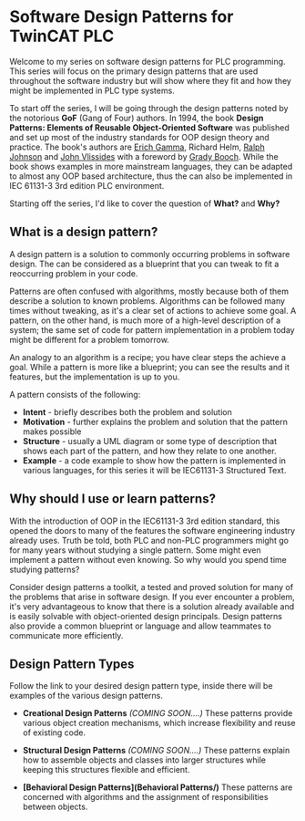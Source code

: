 # Software Design Patterns for TwinCAT PLC



Welcome to my series on software design patterns for PLC programming. This series will focus on the primary design patterns that are used throughout the software industry but will show where they fit and how they might be implemented in PLC type systems.



To start off the series, I will be going through the design patterns noted by the notorious **GoF** (Gang of Four) authors. In 1994, the book **Design Patterns: Elements of Reusable Object-Oriented Software** was published and set up most of the industry standards for OOP design theory and practice. The book's authors are [Erich Gamma](https://en.wikipedia.org/wiki/Erich_Gamma), Richard Helm, [Ralph Johnson](https://en.wikipedia.org/wiki/Ralph_Johnson_(computer_scientist)) and [John Vlissides](https://en.wikipedia.org/wiki/John_Vlissides) with a foreword by [Grady Booch](https://en.wikipedia.org/wiki/Grady_Booch). While the book shows examples in more mainstream languages, they can be adapted to almost any OOP based architecture, thus the can also be implemented in IEC 61131-3 3rd edition PLC environment.



Starting off the series, I'd like to cover the question of **What?** and **Why?**



## **What is a design pattern?**

A design pattern is a solution to commonly occurring problems in software design. The can be considered as a blueprint that you can tweak to fit a reoccurring problem in your code.

Patterns are often confused with algorithms, mostly because both of them describe a solution to known problems. Algorithms can be followed many times without tweaking, as it's a clear set of actions to achieve some goal. A pattern, on the other hand, is much more of a high-level description of a system; the same set of code for pattern implementation in a problem today might be different for a problem tomorrow. 

An analogy to an algorithm is a recipe; you have clear steps the achieve a goal. While a pattern is more like a blueprint; you can see the results and it features, but the implementation is up to you.



A pattern consists of the following:

- **Intent** - briefly describes both the problem and solution
- **Motivation** - further explains the problem and solution that the pattern makes possible
- **Structure** - usually a UML diagram or some type of description that shows each part of the pattern, and how they relate to one another.
- **Example** - a code example to show how the pattern is implemented in various languages, for this series it will be IEC61131-3 Structured Text.



## **Why should I use or learn patterns?**

With the introduction of OOP in the IEC61131-3 3rd edition standard, this opened the doors to many of the features the software engineering industry already uses. Truth be told, both PLC and non-PLC programmers might go for many years without studying a single pattern. Some might even implement a pattern without even knowing. So why would you spend time studying patterns?

Consider design patterns a toolkit, a tested and proved solution for many of the problems that arise in software design. If you ever encounter a problem, it's very advantageous to know that there is a solution already available and is easily solvable with object-oriented design principals. Design patterns also provide a common blueprint or language and allow teammates to communicate more efficiently. 





## **Design Pattern Types**

Follow the link to your desired design pattern type, inside there will be examples of the various design patterns.



- **Creational Design Patterns** *(COMING SOON....)* These patterns provide various object creation mechanisms, which increase flexibility and reuse of existing code.

- **Structural Design Patterns** *(COMING SOON....)* These patterns explain how to assemble objects and classes into larger structures while keeping this structures flexible and efficient.

- **[Behavioral Design Patterns](Behavioral Patterns/)** These patterns are concerned with algorithms and the assignment of responsibilities between objects.
